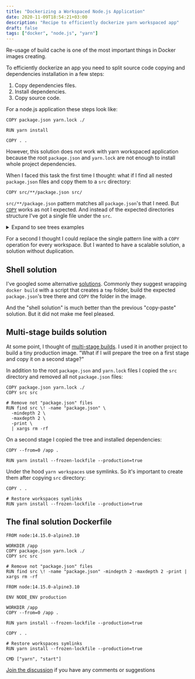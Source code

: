 ```yaml
---
title: "Dockerizing a Workspaced Node.js Application"
date: 2020-11-09T18:54:21+03:00
description: "Recipe to efficiently dockerize yarn workspaced app"
draft: false
tags: ["docker", "node.js", "yarn"]
---
```


Re-usage of build cache is one of the most important things in Docker images creating.

To efficiently dockerize an app you need to split source code copying and dependencies installation in a few steps:

1. Copy dependencies files.
1. Install dependencies.
1. Copy source code.

For a node.js application these steps look like:

```docker
COPY package.json yarn.lock ./

RUN yarn install

COPY . .
```

However, this solution does not work with yarn workspaced application because the root `package.json` and `yarn.lock` are not enough to install whole project dependencies.

When I faced this task the first time I thought: what if I find all nested `package.json` files and copy them to a `src` directory:

```docker
COPY src/**/package.json src/
```

`src/**/package.json` pattern matches all `package.json`'s that I need. But [`COPY`](https://docs.docker.com/engine/reference/builder/#copy) works as not I expected. And instead of the expected directories structure I've got a single file under the `src`.

<details>
<summary>Expand to see trees examples</summary>

```sh
# The original project's tree
app
├── package.json
├── src
│   ├── backend
│   │   ├── backend.js
│   │   └── package.json
│   ├── notifier
│   │   ├── notifier.js
│   │   └── package.json
│   └── scraper
│       ├── package.json
│       └── scraper.js
└── yarn.lock

# The expected tree
app
├── package.json
├── src
│   ├── backend
│   │   └── package.json
│   ├── notifier
│   │   └── package.json
│   └── scraper
│       └── package.json
└── yarn.lock

# The result tree
app
├── package.json
├── src
│   └── package.json
└── yarn.lock
```

</details>

For a second I thought I could replace the single pattern line with a `COPY` operation for every workspace. But I wanted to have a scalable solution, a solution without duplication.

## Shell solution

I've googled some alternative [solutions](https://stackoverflow.com/a/50010093/1088836). Commonly they suggest wrapping `docker build` with a script that creates a `tmp` folder, build the expected `package.json`'s tree there and `COPY` the folder in the image.

And the "shell solution" is much better than the previous "copy-paste" solution. But it did not make me feel pleased.

## Multi-stage builds solution

At some point, I thought of [multi-stage builds](https://docs.docker.com/develop/develop-images/multistage-build/). I used it in another project to build a tiny production image. "What if I will prepare the tree on a first stage and copy it on a second stage?"

In addition to the root `package.json` and `yarn.lock` files I copied the `src` directory and removed all not `package.json` files:

```docker
COPY package.json yarn.lock ./
COPY src src

# Remove not "package.json" files
RUN find src \! -name "package.json" \
  -mindepth 2 \
  -maxdepth 2 \
  -print \
  | xargs rm -rf
```

On a second stage I copied the tree and installed dependencies:

```docker
COPY --from=0 /app .

RUN yarn install --frozen-lockfile --production=true
```

Under the hood `yarn workspaces` use symlinks. So it's important to create them after copying `src` directory:

```docker
COPY . .

# Restore workspaces symlinks
RUN yarn install --frozen-lockfile --production=true
```

## The final solution Dockerfile

```docker
FROM node:14.15.0-alpine3.10

WORKDIR /app
COPY package.json yarn.lock ./
COPY src src

# Remove not "package.json" files
RUN find src \! -name "package.json" -mindepth 2 -maxdepth 2 -print | xargs rm -rf

FROM node:14.15.0-alpine3.10

ENV NODE_ENV production

WORKDIR /app
COPY --from=0 /app .

RUN yarn install --frozen-lockfile --production=true

COPY . .

# Restore workspaces symlinks
RUN yarn install --frozen-lockfile --production=true

CMD ["yarn", "start"]
```

[Join the discussion](https://twitter.com/mbelsky_/status/1326542955989983238?s=20) if you have any comments or suggestions
